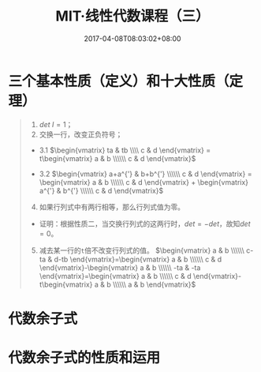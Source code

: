 ﻿---
title: "MIT·线性代数课程（三）"
date: 2017-04-08T08:03:02+08:00
draft: false
description: "行列式计算"
tags: 
- courses notes
- linear algebra
categories: 
- linear algebra
mathjax: true
---


# 三个基本性质（定义）和十大性质（定理）
> 1. $det \ I=1$；
> 2. 交换一行，改变正负符号；
> - 3.1 $\begin{vmatrix} ta & tb  \\\\ c & d \end{vmatrix} = t\begin{vmatrix} a & b  \\\\\\ c & d \end{vmatrix}$
> 
> - 3.2 $\begin{vmatrix} a+a^{'} & b+b^{'}  \\\\\\ c & d \end{vmatrix} = \begin{vmatrix} a & b  \\\\\\ c & d \end{vmatrix} + \begin{vmatrix} a^{'} & b^{'}  \\\\\\ c & d \end{vmatrix}$
>4. 如果行列式中有两行相等，那么行列式值为零。
> - 证明：根据性质二，当交换行列式的这两行时，$det=-det$，故知$det=0$。
>5.  减去某一行的`t`倍不改变行列式的值。
> $\begin{vmatrix} a & b  \\\\\\ c-ta & d-tb \end{vmatrix}=\begin{vmatrix} a & b  \\\\\\ c & d \end{vmatrix}-\begin{vmatrix} a & b  \\\\\\ -ta & -ta \end{vmatrix}=\begin{vmatrix} a & b  \\\\\\ c & d \end{vmatrix}-t\begin{vmatrix} a & b  \\\\\\ a & b \end{vmatrix}$

# 代数余子式
# 代数余子式的性质和运用






